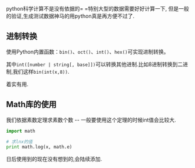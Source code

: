 python科学计算不是没有依据的= =特别大型的数据需要好好计算一下, 但是一般的验证,生成测试数据神马的用python真是再方便不过了.

进制转换
---

使用Python内置函数：`bin()`、`oct()`、`int()`、`hex()`可实现进制转换。

其中`int([number | string[, base]])`可以转换其他进制.比如8进制转换到二进制,我们这样`bin(int(x,8))`.

着实有用.


Math库的使用
---

我们依据素数定理求素数个数 -- 一般要使用这个定理的时候int值会比较大.

```python
import math

# 求lnx的值
print math.log(x, math.e)
```

日后使用到的现在没有想到的,会陆续添加.

